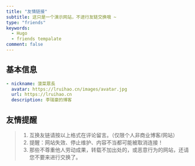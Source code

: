 ```yaml
---
title: "友情链接"
subtitle: 这只是一个演示网站，不进行友链交换哦 ~
type: "friends"
keywords: 
  - Hugo
  - friends tempalate
comment: false
---
```


## 基本信息
```yaml
- nickname: 菠菜眾長
  avatar: https://lruihao.cn/images/avatar.jpg
  url: https://lruihao.cn
  description: 李瑞豪的博客
```

## 友情提醒
> 1. 互换友链请按以上格式在评论留言。（仅限个人非商业博客/网站）
> 2. 提醒：网站失效、停止维护、内容不当都可能被取消连接！
> 3. 那些不尊重他人劳动成果，转载不加出处的，或恶意行为的网站，还请您不要来进行交换了。

